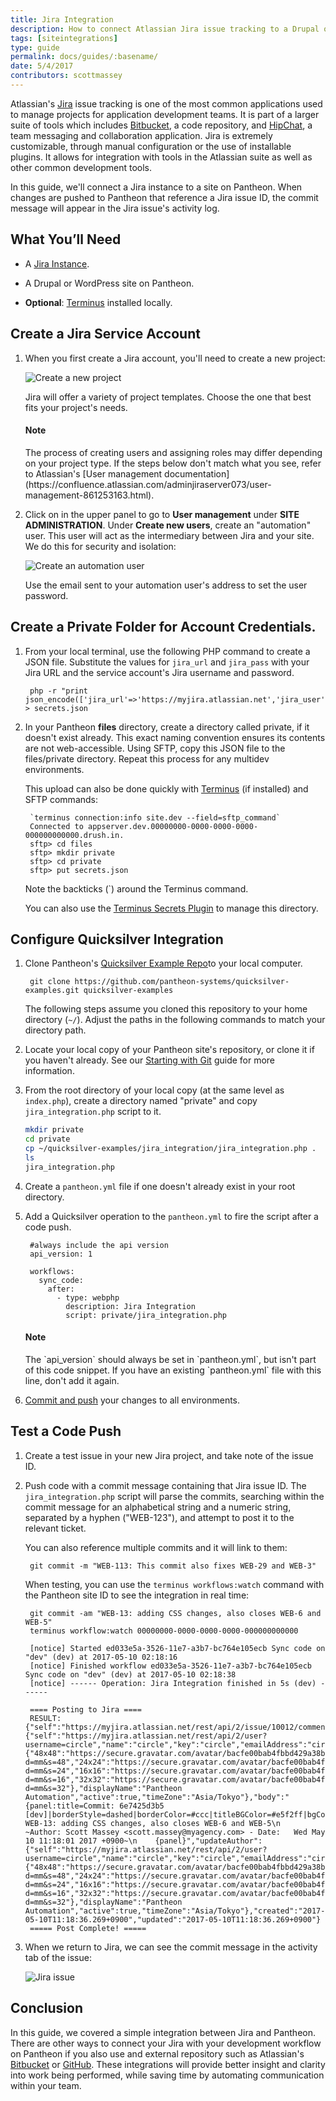 ```yaml
---
title: Jira Integration
description: How to connect Atlassian Jira issue tracking to a Drupal or WordPress site on Pantheon.
tags: [siteintegrations]
type: guide
permalink: docs/guides/:basename/
date: 5/4/2017
contributors: scottmassey
---
```


Atlassian's [Jira](https://www.atlassian.com/software/jira) issue tracking is one of the most common applications used to manage projects for application development teams. It is part of a larger suite of tools which includes [Bitbucket](https://bitbucket.org/), a code repository, and [HipChat](https://www.hipchat.com/), a team messaging and collaboration application. Jira is extremely customizable, through manual configuration or the use of installable plugins. It allows for integration with tools in the Atlassian suite as well as other common development tools.

In this guide, we'll connect a Jira instance to a site on Pantheon. When changes are pushed to Pantheon that reference a Jira issue ID, the commit message will appear in the Jira issue's activity log.


## What You’ll Need

- A [Jira Instance](https://www.atlassian.com/software/jira/try).

- A Drupal or WordPress site on Pantheon.

- **Optional**: [Terminus](/docs/terminus) installed locally.

## Create a Jira Service Account

1. When you first create a Jira account, you'll need to create a new project:

    ![Create a new project](/source/docs/assets/images/integrations/jira-new-project.png)

    Jira will offer a variety of project templates. Choose the one that best fits your project's needs.

    <div class="alert alert-info">
    <h4 class="info">Note</h4>
    <p markdown="1">The process of creating users and assigning roles may differ depending on your project type. If the steps below don't match what you see, refer to Atlassian's [User management documentation](https://confluence.atlassian.com/adminjiraserver073/user-management-861253163.html).</p>
    </div>

2. Click on <i class="fa fa-gear"></i> in the upper panel to go to **User management** under **SITE ADMINISTRATION**. Under **Create new users**, create an "automation" user. This user will act as the intermediary between Jira and your site. We do this for security and isolation: 

    ![Create an automation user](/source/docs/assets/images/integrations/jira-new-user.png)

    Use the email sent to your automation user's address to set the user password.

## Create a Private Folder for Account Credentials.

1. From your local terminal, use the following PHP command to create a JSON file. Substitute the values for `jira_url` and `jira_pass`  with your Jira URL and the service account's Jira username and password.

        php -r "print json_encode(['jira_url'=>'https://myjira.atlassian.net','jira_user'=>'automator','jira_pass'=>'secret']);" > secrets.json
 
2. In your Pantheon **files** directory, create a directory called private, if it doesn't exist already. This exact naming convention ensures its contents are not web-accessible. Using SFTP, copy this JSON file to the files/private directory. Repeat this process for any multidev environments.

    This upload can also be done quickly with [Terminus](https://pantheon.io/docs/terminus) (if installed) and SFTP commands:


        `terminus connection:info site.dev --field=sftp_command`
        Connected to appserver.dev.00000000-0000-0000-0000-000000000000.drush.in.
        sftp> cd files
        sftp> mkdir private
        sftp> cd private
        sftp> put secrets.json

    Note the backticks (`) around the Terminus command.

    You can also use the [Terminus Secrets Plugin](https://github.com/pantheon-systems/terminus-secrets-plugin) to manage this directory.

## Configure Quicksilver Integration
 
1. Clone Pantheon's [Quicksilver Example Repo](https://github.com/pantheon-systems/quicksilver-examples)to your local computer.


        git clone https://github.com/pantheon-systems/quicksilver-examples.git quicksilver-examples

    The following steps assume you cloned this repository to your home directory (`~/`). Adjust the paths in the following commands to match your directory path.

2. Locate your local copy of your Pantheon site's repository, or clone it if you haven't already. See our [Starting with Git](/docs/git/) guide for more information.


3. From the root directory of your local copy (at the same level as `index.php`), create a directory named "private" and copy `jira_integration.php` script to it.

    ``` bash
    mkdir private
    cd private
    cp ~/quicksilver-examples/jira_integration/jira_integration.php .
    ls
    jira_integration.php
    ```

4. Create a `pantheon.yml` file if one doesn't already exist in your root directory.

5. Add a Quicksilver operation to the `pantheon.yml` to fire the script after a code push.
   

        #always include the api version
        api_version: 1

        workflows:
          sync_code:
            after:
              - type: webphp
                description: Jira Integration
                script: private/jira_integration.php


    <div class="alert alert-info">
    <h4 class="info">Note</h4>
    <p markdown="1">The `api_version` should always be set in `pantheon.yml`, but isn't part of this code snippet. If you have an existing `pantheon.yml` file with this line, don't add it again.</p>
    </div>

6. [Commit and push](/docs/git/#push-changes-to-pantheon) your changes to all environments.

## Test a Code Push

1. Create a test issue in your new Jira project, and take note of the issue ID. 

2. Push code with a commit message containing that Jira issue ID. The `jira_integration.php` script will parse the commits, searching within the commit message for an alphabetical string and a numeric string, separated by a hyphen ("WEB-123"), and attempt to post it to the relevant ticket. 

    You can also reference multiple commits and it will link to them:

        git commit -m "WEB-113: This commit also fixes WEB-29 and WEB-3"

    When testing, you can use the `terminus workflows:watch` command with the Pantheon site ID to see the integration in real time:

        git commit -am "WEB-13: adding CSS changes, also closes WEB-6 and WEB-5"
        terminus workflow:watch 00000000-0000-0000-0000-000000000000

        [notice] Started ed033e5a-3526-11e7-a3b7-bc764e105ecb Sync code on "dev" (dev) at 2017-05-10 02:18:16
        [notice] Finished workflow ed033e5a-3526-11e7-a3b7-bc764e105ecb Sync code on "dev" (dev) at 2017-05-10 02:18:38
        [notice] ------ Operation: Jira Integration finished in 5s (dev) ------

        ==== Posting to Jira ====
        RESULT: {"self":"https://myjira.atlassian.net/rest/api/2/issue/10012/comment/10101","id":"10101","author":{"self":"https://myjira.atlassian.net/rest/api/2/user?username=circle","name":"circle","key":"circle","emailAddress":"circle@myagency.com","avatarUrls":{"48x48":"https://secure.gravatar.com/avatar/bacfe00bab4fbbd429a38bf280bff147?d=mm&s=48","24x24":"https://secure.gravatar.com/avatar/bacfe00bab4fbbd429a38bf280bff147?d=mm&s=24","16x16":"https://secure.gravatar.com/avatar/bacfe00bab4fbbd429a38bf280bff147?d=mm&s=16","32x32":"https://secure.gravatar.com/avatar/bacfe00bab4fbbd429a38bf280bff147?d=mm&s=32"},"displayName":"Pantheon Automation","active":true,"timeZone":"Asia/Tokyo"},"body":"{panel:title=Commit: 6e7425d3b5 [dev]|borderStyle=dashed|borderColor=#ccc|titleBGColor=#e5f2ff|bgColor=#f2f2f2}\n    WEB-13: adding CSS changes, also closes WEB-6 and WEB-5\n    ~Author: Scott Massey <scott.massey@myagency.com> - Date:   Wed May 10 11:18:01 2017 +0900~\n    {panel}","updateAuthor":{"self":"https://myjira.atlassian.net/rest/api/2/user?username=circle","name":"circle","key":"circle","emailAddress":"circle@myagency.com","avatarUrls":{"48x48":"https://secure.gravatar.com/avatar/bacfe00bab4fbbd429a38bf280bff147?d=mm&s=48","24x24":"https://secure.gravatar.com/avatar/bacfe00bab4fbbd429a38bf280bff147?d=mm&s=24","16x16":"https://secure.gravatar.com/avatar/bacfe00bab4fbbd429a38bf280bff147?d=mm&s=16","32x32":"https://secure.gravatar.com/avatar/bacfe00bab4fbbd429a38bf280bff147?d=mm&s=32"},"displayName":"Pantheon Automation","active":true,"timeZone":"Asia/Tokyo"},"created":"2017-05-10T11:18:36.269+0900","updated":"2017-05-10T11:18:36.269+0900"}
        ===== Post Complete! =====

3. When we return to Jira, we can see the commit message in the activity tab of the issue:

    ![Jira issue](/source/docs/assets/images/integrations/jira/jira_log.png)

## Conclusion
In this guide, we covered a simple integration between Jira and Pantheon. There are other ways to connect your Jira with your development workflow on Pantheon if you also use and external repository such as Atlassian's [Bitbucket](https://confluence.atlassian.com/adminjiracloud/getting-started-with-bitbucket-and-jira-cloud-776830280.html) or [GitHub](https://confluence.atlassian.com/adminjiracloud/connect-jira-cloud-to-github-814188429.html). These integrations will provide better insight and clarity into work being performed, while saving time by automating communication within your team.
